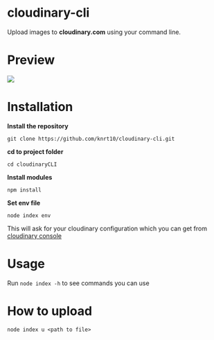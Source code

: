# cloudinary-cli
Upload images to **cloudinary.com** using your command line.

# Preview

<img src = "http://res.cloudinary.com/dsyvg5xwi/image/upload/v1524571153/tgv5ka5ygvwwzjjnd4hc.gif"/>

# Installation

**Install the repository**

`git clone https://github.com/knrt10/cloudinary-cli.git`

**cd to project folder**

`cd cloudinaryCLI`

**Install modules**

`npm install`

**Set env file**

`node index env`

This will ask for your cloudinary configuration which you can get from [cloudinary console](https://cloudinary.com/console/)

# Usage

Run `node index -h` to see commands you can use

# How to upload

`node index u <path to file>`
